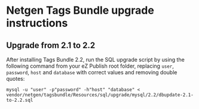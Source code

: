 Netgen Tags Bundle upgrade instructions
=======================================

Upgrade from 2.1 to 2.2
-----------------------

After installing Tags Bundle 2.2, run the SQL upgrade script by using the following command from your eZ Publish root folder,
replacing `user`, `password`, `host` and `database` with correct values and removing double quotes:

    mysql -u "user" -p"password" -h"host" "database" < vendor/netgen/tagsbundle/Resources/sql/upgrade/mysql/2.2/dbupdate-2.1-to-2.2.sql

